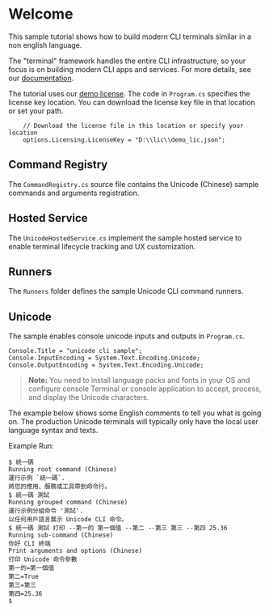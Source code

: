 ﻿# Welcome
This sample tutorial shows how to build modern CLI terminals similar in a non english language.

The "terminal" framework handles the entire CLI infrastructure,  so your focus is on building modern CLI apps and services. For more details, see our [documentation](https://docs.perpetualintelligence.com/articles/terminal/intro.html).

The tutorial uses our [demo license](https://docs.perpetualintelligence.com/articles/onedemo/intro.html).
The code in `Program.cs` specifies the license key location. You can download the license key file in that location or set your path.
```
    // Download the license file in this location or specify your location
    options.Licensing.LicenseKey = "D:\\lic\\demo_lic.json";
```

## Command Registry
The `CommandRegistry.cs` source file contains the Unicode (Chinese) sample commands and arguments registration.

## Hosted Service
The `UnicodeHostedService.cs` implement the sample hosted service to enable terminal lifecycle tracking and UX customization.

## Runners
The `Runners` folder defines the sample Unicode CLI command runners.

## Unicode
The sample enables console unicode inputs and outputs in `Program.cs`.

```
Console.Title = "unicode cli sample";
Console.InputEncoding = System.Text.Encoding.Unicode;
Console.OutputEncoding = System.Text.Encoding.Unicode;
```

> **Note:** You need to install language packs and fonts in your OS and configure console Terminal or console application to accept, process, and display the Unicode characters.

The example below shows some English comments to tell you what is going on. The production Unicode terminals will typically only have the local user language syntax and texts.

Example Run:
```
$ 統一碼
Running root command (Chinese)
運行示例 `統一碼`.
將您的應用、服務或工具帶到命令行。
$ 統一碼 測試
Running grouped command (Chinese)
運行示例分組命令 '測試'.
以任何用戶語言展示 Unicode CLI 命令。
$ 統一碼 測試 打印 --第一的 第一個值 --第二 --第三 第三 --第四 25.36
Running sub-command (Chinese)
你好 CLI 終端
Print arguments and options (Chinese)
打印 Unicode 命令參數
第一的=第一個值
第二=True
第三=第三
第四=25.36
$
```
